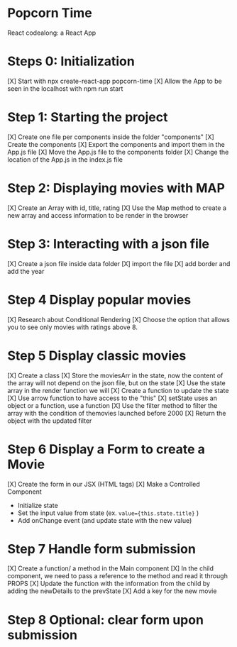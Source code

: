# Popcorn Time
React codealong: a React App

# Steps 0: Initialization
[X] Start with npx create-react-app popcorn-time
[X] Allow the App to be seen in the localhost with npm run start

# Step 1: Starting the project
[X] Create one file per components inside the folder "components"
[X] Create the components
[X] Export the components and import them in the App.js file
[X] Move the App.js file to the components folder
[X] Change the location of the App.js in the index.js file

# Step 2: Displaying movies with MAP
[X] Create an Array with id, title, rating
[X] Use the Map method to create a new array and access information to be render in the browser

# Step 3: Interacting with a json file
[X] Create a json file inside data folder
[X] import the file
[X] add border and add the year

# Step 4 Display popular movies
[X] Research about Conditional Rendering
[X] Choose the option that allows you to see only movies with ratings above 8.

# Step 5 Display classic movies
[X] Create a class
[X] Store the moviesArr in the state, now the content of the array will not depend on the json file, but on the state
[X]  Use the state array in the render function we will
[X] Create a function to update the state
[X] Use arrow function to have access to the "this"
[X] setState uses an object or a function, use a function
[X] Use the filter method to filter the array with the condition of themovies  launched before 2000
[X] Return the object with the updated filter

# Step 6 Display a Form to create a Movie

[X] Create the form in our JSX (HTML tags)
[X] Make a Controlled Component
  - Initialize state
  - Set the input value from state (ex. `value={this.state.title}` )
  - Add onChange event (and update state with the new value)

 # Step 7 Handle form submission

 [X] Create a function/ a method in the Main component
 [X] In the child component, we need to pass a reference to the method and read it through PROPS
 [X] Update the function with the information from the child by adding the newDetails to the prevState
 [X] Add a key for the new movie

 # Step 8 Optional: clear form upon submission

